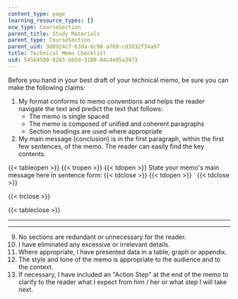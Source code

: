 ```yaml
---
content_type: page
learning_resource_types: []
ocw_type: CourseSection
parent_title: Study Materials
parent_type: CourseSection
parent_uid: 3d0924c7-63da-6c98-a769-cd3832f34a97
title: Technical Memo Checklist
uid: 545b4500-8283-bb5d-3108-84c4e85a3973
---
```


Before you hand in your best draft of your technical memo, be sure you can make the following claims:

1.  My format conforms to memo conventions and helps the reader navigate the text and predict the text that follows:
    *   The memo is single spaced
    *   The memo is composed of unified and coherent paragraphs
    *   Section headings are used where appropriate
2.  My main message (conclusion) is in the first paragraph, within the first few sentences, of the memo. The reader can easily find the key contents.
    
{{< tableopen >}}
{{< tropen >}}
{{< tdopen >}}
State your memo's main message here in sentence form:
{{< tdclose >}}
{{< tdopen >}}
 
{{< tdclose >}}

{{< trclose >}}

{{< tableclose >}}

* * *

* * *

9.  No sections are redundant or unnecessary for the reader.
10.  I have eliminated any excessive or irrelevant details.
11.  Where appropriate, I have presented data in a table, graph or appendix.
12.  The style and tone of the memo is appropriate to the audience and to the context.
13.  If necessary, I have included an "Action Step" at the end of the memo to clarify to the reader what I expect from him / her or what step I will take next.